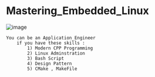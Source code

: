 # Mastering_Embedded_Linux

![image](https://github.com/Mahmoud-Gharib/Mastering_Embedded_Linux/assets/62407045/20727877-2d04-4c95-9c18-df7655a3fefa)

    You can be an Application_Engineer 
        if you have these skills :
            1) Modern CPP Programming
            2) Linux Adminstration
            3) Bash Script
            4) Design Pattern
            5) CMake , MakeFile
